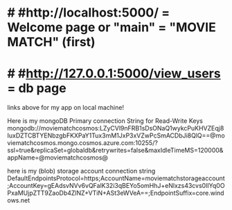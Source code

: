 # # #http://localhost:5000/                     = Welcome page or "main"   = "MOVIE MATCH"  (first)
# # #http://127.0.0.1:5000/view_users           = db page

links above for my app on local machine!








Here is my mongoDB Primary connection String for Read-Write Keys
mongodb://moviematchcosmos:LZyCVl9nFRB1sDsONaQ1wykcPuKHVZEqj8IuxDZTCBTYENbzgbFKXPaY1Tux3mM1JxP3xVZwPcSmACDbJi8QlQ==@moviematchcosmos.mongo.cosmos.azure.com:10255/?ssl=true&replicaSet=globaldb&retrywrites=false&maxIdleTimeMS=120000&appName=@moviematchcosmos@


here is my (blob) storage account connection string
DefaultEndpointsProtocol=https;AccountName=moviematchstorageaccount;AccountKey=gEAdsvNVv6vQFalK32i3qBEYo5omHhJ+eNlxzs43cvs0lIYq0OPxaMUjpZTT9ZaoDb4ZlNZ+VTiN+ASt3eWVeA==;EndpointSuffix=core.windows.net









